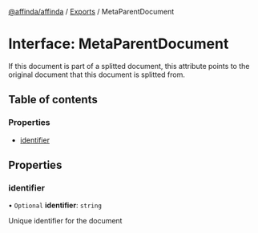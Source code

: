 [@affinda/affinda](../README.md) / [Exports](../modules.md) / MetaParentDocument

# Interface: MetaParentDocument

If this document is part of a splitted document, this attribute points to the original document that this document is splitted from.

## Table of contents

### Properties

- [identifier](MetaParentDocument.md#identifier)

## Properties

### identifier

• `Optional` **identifier**: `string`

Unique identifier for the document
